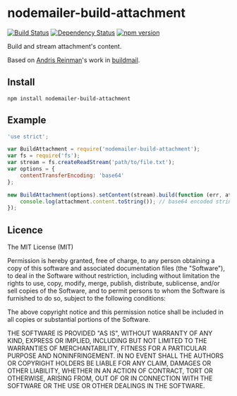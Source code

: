 # nodemailer-build-attachment

[![Build Status](https://travis-ci.org/killmenot/nodemailer-build-attachment.svg?branch=master)](https://travis-ci.org/killmenot/nodemailer-build-attachment)
[![Dependency Status](https://gemnasium.com/badges/github.com/killmenot/nodemailer-build-attachment.svg)](https://gemnasium.com/github.com/killmenot/nodemailer-build-attachment)
[![npm version](https://badge.fury.io/js/nodemailer-build-attachment.svg)](https://badge.fury.io/js/nodemailer-build-attachment)

Build and stream attachment's content.

Based on [Andris Reinman](https://github.com/andris9)'s work in [buildmail](https://github.com/nodemailer/buildmail).


## Install

```
npm install nodemailer-build-attachment
```


## Example

```javascript
'use strict';

var BuildAttachment = require('nodemailer-build-attachment');
var fs = require('fs');
var stream = fs.createReadStream('path/to/file.txt');
var options = {
    contentTransferEncoding: 'base64'
};

new BuildAttachment(options).setContent(stream).build(function (err, attachment) {
    console.log(attachment.content.toString()); // base64 encoded string
});

```


## Licence

The MIT License (MIT)

Permission is hereby granted, free of charge, to any person obtaining a copy
of this software and associated documentation files (the "Software"), to deal
in the Software without restriction, including without limitation the rights
to use, copy, modify, merge, publish, distribute, sublicense, and/or sell
copies of the Software, and to permit persons to whom the Software is
furnished to do so, subject to the following conditions:

The above copyright notice and this permission notice shall be included in all
copies or substantial portions of the Software.

THE SOFTWARE IS PROVIDED "AS IS", WITHOUT WARRANTY OF ANY KIND, EXPRESS OR
IMPLIED, INCLUDING BUT NOT LIMITED TO THE WARRANTIES OF MERCHANTABILITY,
FITNESS FOR A PARTICULAR PURPOSE AND NONINFRINGEMENT. IN NO EVENT SHALL THE
AUTHORS OR COPYRIGHT HOLDERS BE LIABLE FOR ANY CLAIM, DAMAGES OR OTHER
LIABILITY, WHETHER IN AN ACTION OF CONTRACT, TORT OR OTHERWISE, ARISING FROM,
OUT OF OR IN CONNECTION WITH THE SOFTWARE OR THE USE OR OTHER DEALINGS IN THE
SOFTWARE.
